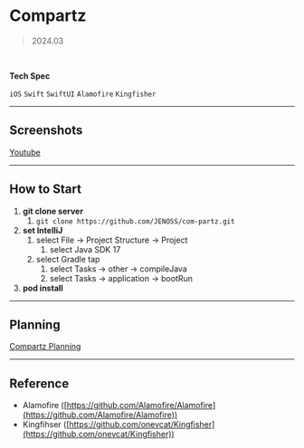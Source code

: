 # Compartz

> 2024.03
> 

<br>

**Tech Spec**

`iOS` `Swift` `SwiftUI` `Alamofire` `Kingfisher`

---

## Screenshots
[Youtube](https://www.youtube.com/watch?v=X508OD7TF6M)

---

## How to Start
1. **git clone server** 
    1. `git clone https://github.com/JENOSS/com-partz.git`
2. **set IntelliJ**
    1. select File → Project Structure → Project
        1. select Java SDK 17
    2. select Gradle tap
        1. select Tasks → other → compileJava
        2. select Tasks → application → bootRun
3. **pod install**
   
---

## Planning

[Compartz Planning](https://docs.google.com/presentation/d/1bW2sILb_tddT721tNyZEDOcM6Fno_QDqFcasEKNGHk8/edit#slide=id.p) 

---

## Reference

- Alamofire ([https://github.com/Alamofire/Alamofire](https://github.com/Alamofire/Alamofire))
- Kingfihser ([https://github.com/onevcat/Kingfisher](https://github.com/onevcat/Kingfisher))
